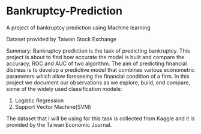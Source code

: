 # Bankruptcy-Prediction
A project of bankruptcy prediction using Machine learning

Dataset provided by Taiwan Stock Exchange

Summary:
Bankruptcy prediction is the task of predicting bankruptcy. This project is about to find how accurate the model is bulit and compare the accuracy, ROC and AUC of two 
algorithm.
The aim of predicting financial distress is to develop a predictive model that combines various econometric
parameters which allow foreseeing the financial condition of a firm. In this project we document our observations 
as we explore, build, and compare, some of the widely used classification models:

1) Logistic Regression
2) Support Vector Machine(SVM)

The dataset that I will be using for this task is collected from Kaggle and it is provided by the Taiwan Economic Journal.

